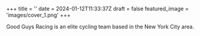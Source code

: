 +++
title = ''
date = 2024-01-12T11:33:37Z
draft = false
featured_image = 'images/cover_1.png'
+++

Good Guys Racing is an elite cycling team based in the New York City area.
